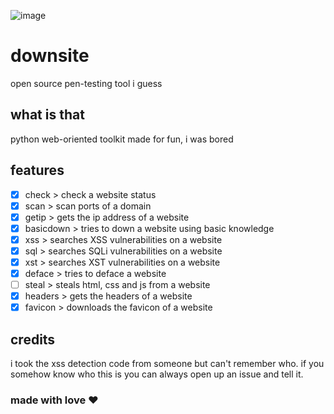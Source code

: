 ![image](https://user-images.githubusercontent.com/81994421/216431288-3a85c237-ef30-4b13-9cf5-0e4470d0bae5.png)

# downsite
open source pen-testing tool i guess
## what is that
python web-oriented toolkit made for fun, i was bored
## features
- [x] check > check a website status
- [x] scan > scan ports of a domain
- [x] getip > gets the ip address of a website
- [x] basicdown > tries to down a website using basic knowledge
- [x] xss > searches XSS vulnerabilities on a website
- [x] sql > searches SQLi vulnerabilities on a website
- [x] xst > searches XST vulnerabilities on a website
- [x] deface > tries to deface a website
- [ ] steal > steals html, css and js from a website
- [x] headers > gets the headers of a website
- [x] favicon > downloads the favicon of a website
## credits
i took the xss detection code from someone but can't remember who. if you somehow know who this is you can always open up an issue and tell it.

### made with love ❤️
